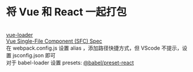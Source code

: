 <h1>将 Vue 和 React 一起打包</h1>
<br/>
<a href="https://github.com/vuejs/vue-loader">vue-loader</a>
<br />
<a href="https://github.com/vuejs/vue-loader/blob/master/docs/spec.md">
  Vue Single-File Component (SFC) Spec
</a>
<br />
在 webpack.config.js 设置 alias ，添加路径快捷方式，但 VScode 不提示，设置 jsconfig.json 即可
<br />
对于 babel-loader 设置 presets: 
<a href="https://www.babeljs.cn/docs/babel-preset-react">@babel/preset-react</a>